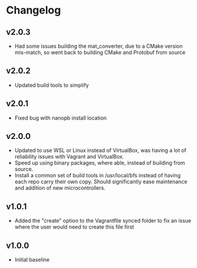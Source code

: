 # Changelog

## v2.0.3
- Had some issues building the mat_converter, due to a CMake version mis-match, so went back to building CMake and Protobuf from source

## v2.0.2
- Updated build tools to simplify

## v2.0.1
- Fixed bug with nanopb install location

## v2.0.0
- Updated to use WSL or Linux instead of VirtualBox, was having a lot of reliability issues with Vagrant and VirtualBox.
- Speed up using binary packages, where able, instead of building from source.
- Install a common set of build tools in /usr/local/bfs instead of having each repo carry their own copy. Should significantly ease maintenance and addition of new microcontrollers.

## v1.0.1
- Added the "create" option to the Vagrantfile synced folder to fix an issue where the user would need to create this file first

## v1.0.0
- Initial baseline
